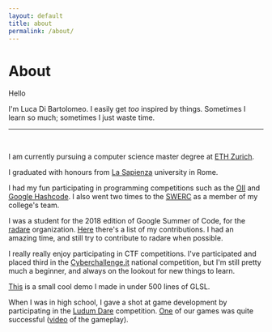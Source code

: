 ```yaml
---
layout: default
title: about
permalink: /about/
---
```


# About

Hello

I'm Luca Di Bartolomeo. I easily get _too_ inspired by things.
Sometimes I learn so much; sometimes I just waste time.

---

&nbsp;

I am currently pursuing a computer science master degree at [ETH Zurich](http://www.ethz.ch).

I graduated with honours from [La Sapienza](http://www.uniroma1.it) university in Rome.

I had my fun participating in programming competitions such as the 
[OII](https://www.olimpiadi-informatica.it/index.php?option=com_content&view=article&id=142&Itemid=93&lang=it)
and [Google Hashcode](https://codingcompetitions.withgoogle.com/hashcode). I also went two times to 
the [SWERC](https://swerc.eu/2018/about/) as a member of my college's team.

I was a student for the 2018 edition of Google Summer of Code, for the [radare](http://www.radare.org) organization.
[Here](https://gist.github.com/cyanpencil/27db326bf6f9d2747297fa9b943eb65b)
there's a list of my contributions. I had an amazing time, and still try to contribute to radare when possible.

I really really enjoy participating in CTF competitions. 
I've participated and placed third in the [Cyberchallenge.it](http://www.cyberchallenge.it) national competition, but
I'm still pretty much a beginner, and always on the lookout for new things to learn.

[This](https://www.shadertoy.com/view/4dcyzM) is a small cool demo I made in under 500 lines of GLSL.

When I was in high school, I gave a shot at game development by participating in the [Ludum Dare](https://ldjam.com/) 
competition. 
[One](http://ludumdare.com/compo/ludum-dare-28/?action=preview&uid=26439)
of our games was quite successful ([video](https://www.youtube.com/watch?v=OjeizyJwREg) of the gameplay).
